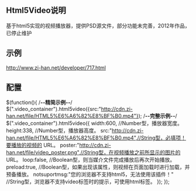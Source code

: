 ## Html5Video说明
基于html5实现的视频播放器，提供PSD源文件，部分功能未完善，2012年作品，已停止维护

## 示例
http://www.zi-han.net/developer/717.html

## 配置
$(function(){
		/**--精简示例--**/
		$(".video_container").html5video({src:"http://cdn.zi-han.net/file/HTML5%E6%A6%82%E8%BF%B0.mp4"});
		/**--完整示例--**/
		$(".video_container").html5video({
			width:600,               //Number型，播放器宽度。
			height:338,              //Number型，播放器高度。
			src:"http://cdn.zi-han.net/file/HTML5%E6%A6%82%E8%BF%B0.mp4",//String型，必填项！要播放的视频的 URL。
			poster:"http://cdn.zi-han.net/file/video_poster.png",//String型，在视频播放之前所显示的图片的 URL。
			loop:false,              //Boolean型，则当媒介文件完成播放后再次开始播放。
			preload:true,            //Boolean型，如果出现该属性，则视频在页面加载时进行加载，并预备播放。
			notsuportmsg:"您的浏览器不支持html5，无法使用该插件！" //String型，浏览器不支持video标签时的提示，可使用html标签。
		});
	});
